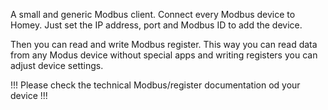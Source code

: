 A small and generic Modbus client.
Connect every Modbus device to Homey. Just set the IP address, port and Modbus ID to add the device.

Then you can read and write Modbus register.
This way you can read data from any Modus device without special apps and writing registers you can adjust device settings.

!!! Please check the technical Modbus/register documentation od your device !!! 